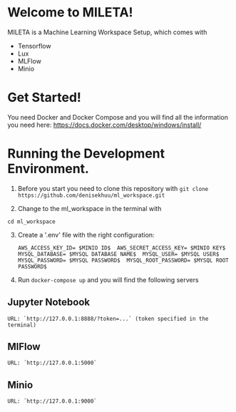 # Welcome to MILETA!
MILETA is a Machine Learning Workspace Setup, which comes with 
* Tensorflow
* Lux
* MLFlow
* Minio 


# Get Started! 

You need Docker and Docker Compose and you will find all the information you need here: https://docs.docker.com/desktop/windows/install/

# Running the Development Environment.

1. Before you start you need to clone this repository with 
`git clone https://github.com/denisekhuu/ml_workspace.git`

2. Change to the ml_workspace in the terminal with 

`cd ml_workspace`

3. Create a '.env' file with the right configuration: 

    `AWS_ACCESS_KEY_ID= $MINIO ID$ 
    AWS_SECRET_ACCESS_KEY= $MINIO KEY$ 
    MYSQL_DATABASE= $MYSQL DATABASE NAME$ 
    MYSQL_USER= $MYSQL USER$ 
    MYSQL_PASSWORD= $MYSQL PASSWORD$ 
    MYSQL_ROOT_PASSWORD= $MYSQL ROOT PASSWORD$`

4. Run `docker-compose up` and you will find the following servers

## Jupyter Notebook
    URL: `http://127.0.0.1:8888/?token=...` (token specified in the terminal)

## MlFlow
    URL: ´http://127.0.0.1:5000`

## Minio
    URL: ´http://127.0.0.1:9000`

